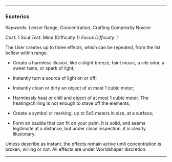 ___

### Esoterics

*Keywords*: Lesser Range, Concentration, Crafting Complexity Novice

*Cost*: 1 Soul
*Test*: Mind (Difficulty 1)
*Focus Difficulty*: 1

The User creates up to three effects, which can be repeated, from the list bellow within range.

- Create a harmless illusion, like a slight breeze, faint music, a vile odor, a sweet taste, or spark of light;

- Instantly turn a source of light on or off;

- Instantly clean or dirty an object of at most 1 cubic meter;

- Harmlessly heat or chill and object of at most 1 cubic meter. The heating/chilling is not enough to stave off the elements;

- Create a symbol or marking, up to 5x5 meters in size, at a surface;

- Form an bauble that can fit on your palm. It is solid, and seems legitimate at a distance, but under close inspection, it is clearly illusionary.

Unless describe as instant, the effects remain active until concentration is broken, willing or not. All effects are under Worldshaper discretion.

___